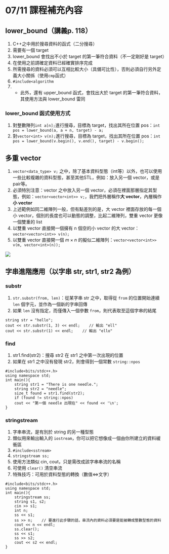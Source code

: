 # 07/11 課程補充內容

## lower_bound（講義p. 118）
1. C++之中用於搜尋資料的函式（二分搜尋）
2. 需要有一個 target
3. lower_bound 會找出不小於 target 的第一筆符合資料（不一定剛好是 target）
4. 在使用之前請確定資料已經確實排序完成
5. 所需搜尋的資料必須可以互相比較大小（具備可比性），否則必須自行另外定義大小關係（使用`cmp`函式）
6. `#include<algorithm`
7. * 此外，還有 upper_bound 函式，會找出大於 target 的第一筆符合資料，其使用方法與 lower_bound 雷同

### lower_bound 函式使用方式
1. 對整數陣列`int a[n];`進行搜尋，目標為 target，找出其所在位置 pos：`int pos = lower_bound(a, a + n, target) - a;`
2. 對`vector<int> v(n);`進行搜尋，目標為 target，找出其所在位置 pos：`int pos = lower_bound(v.begin(), v.end(), target) - v.begin();`

## 多重 vector
1. `vector<data_type> v;` 之中，除了基本資料型態（int等）以外，也可以使用一些比較複雜的資料型態，甚至其他STL，例如：放入另一個 vector，或是 pair等。
2. 必須特別注意：vector 之中放入另一個 vector，必須在裡面那層指定其型態，例如：`vector<vector<int>> v;`，我們把外層稱作**大 vector**，內層稱作**小 vector**
3. 上述範例如同二維陣列一般，但有點差別的是，大 vector 裡面存放的每一個小 vector，個別的長度也可以動態的調整，比起二維陣列，雙重 vector 更像一個雙重的 list
4. 以雙重 vector 直接開一個擁有 n 個空的小 vector 的大 vector：`vector<vector<int>> v(n);`
5. 以雙重 vector 直接開一個 $m\times n$ 的擬似二維陣列：`vector<vector<int>> v(m, vector<int>(n));`

![](https://i.imgur.com/4FqjPO1.png)

## 字串進階應用（以字串 str, str1, str2 為例）
### substr
1. `str.substr(from, len)`：從某字串 str 之中，取得從 `from` 的位置開始連續 `len` 個字元，並作為一個新的字串回傳
2. 如果 `len` 沒有指定，而僅傳入一個參數 `from`，則代表取至這個字串的結尾
```cpp=
string str = "hello";
cout << str.substr(1, 3) << endl;    // 輸出 "ell"
cout << str.substr(1) << endl;    // 輸出 "ello"
```

### find
1. str1.find(str2)：搜尋 str2 在 str1 之中第一次出現的位置
2. 如果在 str1 之中沒有發現 str2，則會得到一個常數 `string::npos`
```cpp=
#include<bits/stdc++.h>
using namespace std;
int main(){
    string str1 = "There is one needle.";
    string str2 = "needle";
    size_t found = str1.find(str2);
    if (found != string::npos)
    cout << "第一個 needle 出現在" << found << '\n';
}
```

### stringstream
1. 字串串流，是有別於 string 的另一種型態
2. 類似用來輸出輸入的 `iostream`，你可以把它想像成一個由你所建立的資料緩衝區
3. `#include<sstream>`
4. `stringstream ss;`
5. 使用方法類似 cin, cout，只是需改成該字串串流的名稱
6. 可使用 `clear()` 清空串流
7. 特殊技巧：可用於資料型態的轉換（數值⇔文字）
```cpp=
#include<bits/stdc++.h>
using namespace std;
int main(){
    stringstream ss;
    string s1, s2;
    cin >> s1;
    int n;
    ss << s1;
    ss >> n;	// 要進行此步驟的話，串流內的資料必須要是能被轉成整數型態的資料
    cout << n << endl;
    ss.clear();
    ss << s1;
    ss >> s2;
    cout << s2 << endl;
}
```